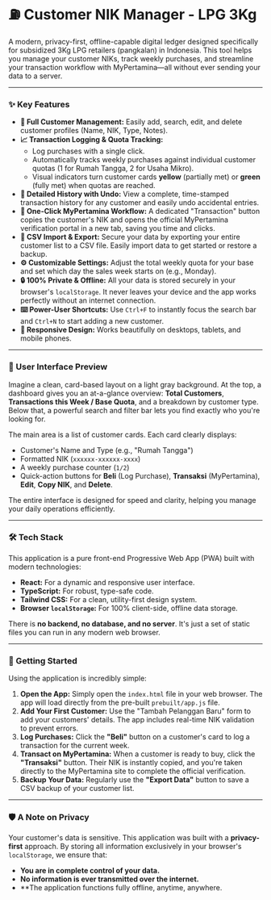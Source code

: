 # ⛽ Customer NIK Manager - LPG 3Kg

A modern, privacy-first, offline-capable digital ledger designed specifically for subsidized 3Kg LPG retailers (pangkalan) in Indonesia. This tool helps you manage your customer NIKs, track weekly purchases, and streamline your transaction workflow with MyPertamina—all without ever sending your data to a server.

---

### ✨ Key Features

*   **👥 Full Customer Management:** Easily add, search, edit, and delete customer profiles (Name, NIK, Type, Notes).
*   **📈 Transaction Logging & Quota Tracking:**
    *   Log purchases with a single click.
    *   Automatically tracks weekly purchases against individual customer quotas (1 for Rumah Tangga, 2 for Usaha Mikro).
    *   Visual indicators turn customer cards **yellow** (partially met) or **green** (fully met) when quotas are reached.
*   **📜 Detailed History with Undo:** View a complete, time-stamped transaction history for any customer and easily undo accidental entries.
*   **🚀 One-Click MyPertamina Workflow:** A dedicated "Transaction" button copies the customer's NIK and opens the official MyPertamina verification portal in a new tab, saving you time and clicks.
*   **📂 CSV Import & Export:** Secure your data by exporting your entire customer list to a CSV file. Easily import data to get started or restore a backup.
*   **⚙️ Customizable Settings:** Adjust the total weekly quota for your base and set which day the sales week starts on (e.g., Monday).
*   **🔒 100% Private & Offline:** All your data is stored securely in your browser's `localStorage`. It never leaves your device and the app works perfectly without an internet connection.
*   **⌨️ Power-User Shortcuts:** Use `Ctrl+F` to instantly focus the search bar and `Ctrl+N` to start adding a new customer.
*   **📱 Responsive Design:** Works beautifully on desktops, tablets, and mobile phones.

---

### 🎨 User Interface Preview

Imagine a clean, card-based layout on a light gray background. At the top, a dashboard gives you an at-a-glance overview: **Total Customers**, **Transactions this Week / Base Quota**, and a breakdown by customer type. Below that, a powerful search and filter bar lets you find exactly who you're looking for.

The main area is a list of customer cards. Each card clearly displays:
- Customer's Name and Type (e.g., "Rumah Tangga")
- Formatted NIK (`xxxxxx-xxxxxx-xxxx`)
- A weekly purchase counter (`1/2`)
- Quick-action buttons for **Beli** (Log Purchase), **Transaksi** (MyPertamina), **Edit**, **Copy NIK**, and **Delete**.

The entire interface is designed for speed and clarity, helping you manage your daily operations efficiently.

---

### 🛠️ Tech Stack

This application is a pure front-end Progressive Web App (PWA) built with modern technologies:

*   **React:** For a dynamic and responsive user interface.
*   **TypeScript:** For robust, type-safe code.
*   **Tailwind CSS:** For a clean, utility-first design system.
*   **Browser `localStorage`:** For 100% client-side, offline data storage.

There is **no backend, no database, and no server**. It's just a set of static files you can run in any modern web browser.

---

### 🚀 Getting Started

Using the application is incredibly simple:

1.  **Open the App:** Simply open the `index.html` file in your web browser. The app will load directly from the pre-built `prebuilt/app.js` file.
2.  **Add Your First Customer:** Use the "Tambah Pelanggan Baru" form to add your customers' details. The app includes real-time NIK validation to prevent errors.
3.  **Log Purchases:** Click the **"Beli"** button on a customer's card to log a transaction for the current week.
4.  **Transact on MyPertamina:** When a customer is ready to buy, click the **"Transaksi"** button. Their NIK is instantly copied, and you're taken directly to the MyPertamina site to complete the official verification.
5.  **Backup Your Data:** Regularly use the **"Export Data"** button to save a CSV backup of your customer list.

---

### 🛡️ A Note on Privacy

Your customer's data is sensitive. This application was built with a **privacy-first** approach. By storing all information exclusively in your browser's `localStorage`, we ensure that:

*   **You are in complete control of your data.**
*   **No information is ever transmitted over the internet.**
*   **The application functions fully offline, anytime, anywhere.